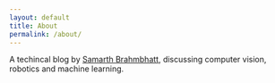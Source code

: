 ```yaml
---
layout: default
title: About
permalink: /about/
---
```


A techincal blog by [Samarth Brahmbhatt](https://samarth-robo.github.io/), discussing computer vision, robotics and machine learning.
